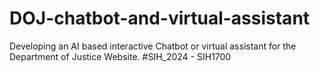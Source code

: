 # DOJ-chatbot-and-virtual-assistant
Developing an AI based interactive Chatbot or virtual assistant for the Department of Justice Website. #SIH_2024 - SIH1700
